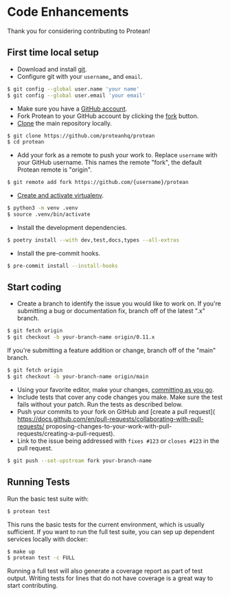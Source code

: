 # Code Enhancements

Thank you for considering contributing to Protean!

## First time local setup

- Download and install [git](https://git-scm.com/downloads).
- Configure git with your `username`_ and `email`.

```sh
$ git config --global user.name 'your name'
$ git config --global user.email 'your email'
```

- Make sure you have a [GitHub account](https://github.com/join).
- Fork Protean to your GitHub account by clicking the [fork](https://github.com/proteanhq/protean/fork) button.
- [Clone](https://docs.github.com/en/github/getting-started-with-github/fork-a-repo#step-2-create-a-local-clone-of-your-fork) the main repository locally.

```sh
$ git clone https://github.com/proteanhq/protean
$ cd protean
```

- Add your fork as a remote to push your work to. Replace `username` with your GitHub username. This names the remote "fork", the default Protean remote is "origin".

```sh
$ git remote add fork https://github.com/{username}/protean
```

- [Create and activate virtualenv](https://docs.python.org/3/library/venv.html#creating-virtual-environments).

```sh
$ python3 -m venv .venv
$ source .venv/bin/activate
```

- Install the development dependencies.

```sh
$ poetry install --with dev,test,docs,types --all-extras
```

-   Install the pre-commit hooks.

```sh
$ pre-commit install --install-hooks
```

## Start coding

- Create a branch to identify the issue you would like to work on. If
    you're submitting a bug or documentation fix, branch off of the
    latest ".x" branch.

```sh
$ git fetch origin
$ git checkout -b your-branch-name origin/0.11.x
```

If you're submitting a feature addition or change, branch off of the
    "main" branch.

```sh
$ git fetch origin
$ git checkout -b your-branch-name origin/main
```

- Using your favorite editor, make your changes, [committing as you go](
        https://afraid-to-commit.readthedocs.io/en/latest/git/commandlinegit.html#commit-your-changes).
- Include tests that cover any code changes you make. Make sure the test fails
without your patch. Run the tests as described below.
- Push your commits to your fork on GitHub and [create a pull request](
        https://docs.github.com/en/pull-requests/collaborating-with-pull-requests/
        proposing-changes-to-your-work-with-pull-requests/creating-a-pull-request).
- Link to the issue being addressed with `fixes #123` or `closes #123` in the pull request.

```sh
$ git push --set-upstream fork your-branch-name
```

## Running Tests

Run the basic test suite with:

```sh
$ protean test
```

This runs the basic tests for the current environment, which is usually
sufficient. If you want to run  the full test suite, you can sep up
dependent services locally with docker:

```sh
$ make up
$ protean test -c FULL
```

Running a full test will also generate a coverage report as part of test
output. Writing tests for lines that do not have coverage is a great way to
start contributing.
